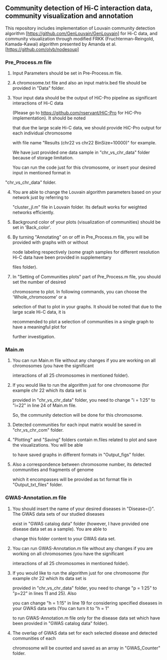 ## Community detection of Hi-C interaction data, community visualization and annotation

This repository includes implementation of Louvain community detection algorithm [https://github.com/GenLouvain/GenLouvain] for Hi-C data, and community visualization through modified FRKK
(Fruchterman-Reingold, Kamada-Kawai) algorithm presented by Amanda et al. [https://github.com/olvb/nodesoup]    


### Pre_Process.m file  


1. Input Parameters should be set in Pre-Process.m file.   

2. A chromosome.txt file and also an input matrix.bed file should be provided in "Data" folder.  

3. Your input data should be the output of HiC-Pro pipeline as significant interactions of Hi-C data  
 
   (Please go to https://github.com/nservant/HiC-Pro for HiC-Pro implementation). It should be noted  

   that due the large scale Hi-C data, we should provide HiC-Pro output for each individual chromosome   

   with file name "Results (chr22 vs chr22 BinSize=10000)" for example.   

   We have just provided one data sample in "chr_vs_chr_data" folder because of storage limitation.   

   You can run the code just for this chromosome, or insert your desired input in mentioned format in   

  "chr_vs_chr_data" folder.   

4. You are able to change the Louvain algorithm parameters based on your network just by referring to   

   "cluster_jl.m" file in Louvain folder. Its default works for weighted networks efficiently.  

5. Background color of your plots (visualization of communities) should be set in 'Back_color'.  

6. By turning "Annotating" on or off in Pre_Process.m file, you will be provided with graphs with or without   
  
   node labeling respectively (some graph samples for different resolution Hi-C data have been provided in supplementary  

    files folder).  

7. In "Setting of Communities plots" part of Pre_Process.m file, you should set the number of desired  
  
   chromosome to plot. In following commands, you can choose the 'Whole_chromosome' or a   

   selection of that to plot in your graphs. It should be noted that due to the large scale Hi-C data, it is   

   recommended to plot a selection of communities in a single graph to have a meaningful plot for   

   further investigation.   


### Main.m   
    
1. You can run Main.m file without any changes if you are working on all chromosomes (you have the significant   

   interactions of all 25 chromosomes in mentioned folder).  

2. If you would like to run the algorithm just for one chromosome (for example chr 22 which its data set is   

   provided in "chr_vs_chr_data" folder, you need to change "i = 1:25" to "i=22" in line 24 of Main.m file.  

   So, the community detection will be done for this chromosome.   

3. Detected communities for each input matrix would be saved in "chr_vs_chr_com" folder.  

4. "Plotting" and "Saving" folders contain m.files related to plot and save the visualizations. You will be able   

    to have saved graphs in different formats in "Output_figs" folder.      

5. Also a correspondence between chromosome number, its detected communities and fragments of genome   
  
   which it encompasses will be provided as txt format file in "Output_txt_files" folder.
  

 ### GWAS-Annotation.m file  

1. You should insert the name of your desired diseases in "Disease={}". The GWAS data sets of our studied diseases  

   exist in "GWAS catalog data" folder (however, I have provided one disease data set as a sample). You are able to 
  
   change this folder content to your GWAS data set.  

2. You can run GWAS-Annotation.m file without any changes if you are working on all chromosomes (you have the significant   

   interactions of all 25 chromosomes in mentioned folder).  

3. If you would like to run the algorithm just for one chromosome (for example chr 22 which its data set is   

   provided in "chr_vs_chr_data" folder, you need to change "p = 1:25" to "p=22" in lines 11 and 25). Also  

   you can change "h = 1:15" in line 19 for considering specified diseases in your GWAS data sets (You can turn it to "h = 1"   

   to run GWAS-Annotation.m file only for the disease data set which have been provided in "GWAS catalog data" folder).   

4. The overlap of GWAS data set for each selected disease and detected communities of each   

   chromosome will be counted and saved as an array in "GWAS_Counter" folder.  



